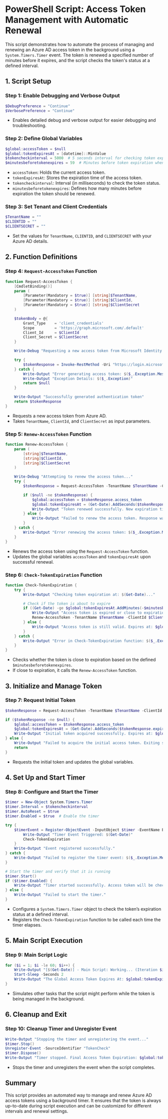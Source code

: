 
# PowerShell Script: Access Token Management with Automatic Renewal

This script demonstrates how to automate the process of managing and renewing an Azure AD access token in the background using a `System.Timers.Timer` event. The token is renewed a specified number of minutes before it expires, and the script checks the token's status at a defined interval.

## 1. Script Setup

### Step 1: Enable Debugging and Verbose Output

```powershell
$DebugPreference = "Continue"
$VerbosePreference = "Continue"
```

- Enables detailed debug and verbose output for easier debugging and troubleshooting.

### Step 2: Define Global Variables

```powershell
$global:accessToken = $null
$global:tokenExpiresAt = [datetime]::MinValue
$tokencheckinterval = 5000  # 5 seconds interval for checking token expiration (set higher in production)
$minutesbeforetokenexpires = 59  # Minutes before token expiration when it should be renewed
```

- `accessToken`: Holds the current access token.
- `tokenExpiresAt`: Stores the expiration time of the access token.
- `tokencheckinterval`: Interval (in milliseconds) to check the token status.
- `minutesbeforetokenexpires`: Defines how many minutes before expiration the token should be renewed.

### Step 3: Set Tenant and Client Credentials

```powershell
$TenantName = ""
$CLIENTID = ""
$CLIENTSECRET = ""
```

- Set the values for `TenantName`, `CLIENTID`, and `CLIENTSECRET` with your Azure AD details.

## 2. Function Definitions

### Step 4: `Request-AccessToken` Function

```powershell
function Request-AccessToken {
    [CmdletBinding()]
    param (
        [Parameter(Mandatory = $true)] [string]$TenantName,
        [Parameter(Mandatory = $true)] [string]$ClientId,
        [Parameter(Mandatory = $true)] [string]$ClientSecret
    )

    $tokenBody = @{
        Grant_Type    = 'client_credentials'
        Scope         = 'https://graph.microsoft.com/.default'
        Client_Id     = $ClientId
        Client_Secret = $ClientSecret
    }

    Write-Debug "Requesting a new access token from Microsoft Identity Platform..."

    try {
        $tokenResponse = Invoke-RestMethod -Uri "https://login.microsoftonline.com/$TenantName/oauth2/v2.0/token" -Method POST -Body $tokenBody -ErrorAction Stop
    } catch {
        Write-Output "Error generating access token: $($_.Exception.Message)"
        Write-Output "Exception Details: $($_.Exception)"
        return $null
    }

    Write-Output "Successfully generated authentication token"
    return $tokenResponse
}
```

- Requests a new access token from Azure AD.
- Takes `TenantName`, `ClientId`, and `ClientSecret` as input parameters.

### Step 5: `Renew-AccessToken` Function

```powershell
function Renew-AccessToken {
    param (
        [string]$TenantName,
        [string]$ClientId,
        [string]$ClientSecret
    )

    Write-Debug "Attempting to renew the access token..."
    try {
        $tokenResponse = Request-AccessToken -TenantName $TenantName -ClientId $ClientId -ClientSecret $ClientSecret

        if ($null -ne $tokenResponse) {
            $global:accessToken = $tokenResponse.access_token
            $global:tokenExpiresAt = (Get-Date).AddSeconds($tokenResponse.expires_in)
            Write-Output "Token renewed successfully. New expiration time: $global:tokenExpiresAt"
        } else {
            Write-Output "Failed to renew the access token. Response was null."
        }
    } catch {
        Write-Output "Error renewing the access token: $($_.Exception.Message)"
    }
}
```

- Renews the access token using the `Request-AccessToken` function.
- Updates the global variables `accessToken` and `tokenExpiresAt` upon successful renewal.

### Step 6: `Check-TokenExpiration` Function

```powershell
function Check-TokenExpiration {
    try {
        Write-Output "Checking token expiration at: $(Get-Date)..."

        # Check if the token is about to expire
        if ((Get-Date) -ge $global:tokenExpiresAt.AddMinutes(-$minutesbeforetokenexpires)) {
            Write-Output "Access token is expired or close to expiration. Renewing the token..."
            Renew-AccessToken -TenantName $TenantName -ClientId $ClientId -ClientSecret $ClientSecret
        } else {
            Write-Output "Access token is still valid. Expires at: $global:tokenExpiresAt"
        }
    } catch {
        Write-Output "Error in Check-TokenExpiration function: $($_.Exception.Message)"
    }
}
```

- Checks whether the token is close to expiration based on the defined `$minutesbeforetokenexpires`.
- If close to expiration, it calls the `Renew-AccessToken` function.

## 3. Initialize and Manage Token

### Step 7: Request Initial Token

```powershell
$tokenResponse = Request-AccessToken -TenantName $TenantName -ClientId $ClientId -ClientSecret $ClientSecret

if ($tokenResponse -ne $null) {
    $global:accessToken = $tokenResponse.access_token
    $global:tokenExpiresAt = (Get-Date).AddSeconds($tokenResponse.expires_in)
    Write-Output "Initial token acquired successfully. Expires at: $global:tokenExpiresAt"
} else {
    Write-Output "Failed to acquire the initial access token. Exiting script."
    return
}
```

- Requests the initial token and updates the global variables.

## 4. Set Up and Start Timer

### Step 8: Configure and Start the Timer

```powershell
$timer = New-Object System.Timers.Timer
$timer.Interval = $tokencheckinterval
$timer.AutoReset = $true
$timer.Enabled = $true  # Enable the timer

try {
    $timerEvent = Register-ObjectEvent -InputObject $timer -EventName Elapsed -SourceIdentifier "TokenCheck" -Action {
        Write-Output "Timer Event Triggered: $(Get-Date)"
        Check-TokenExpiration
    }
    Write-Output "Event registered successfully."
} catch {
    Write-Output "Failed to register the timer event: $($_.Exception.Message)"
}

# Start the timer and verify that it is running
$timer.Start()
if ($timer.Enabled) {
    Write-Output "Timer started successfully. Access token will be checked for renewal every 30 seconds."
} else {
    Write-Output "Failed to start the timer."
}
```

- Configures a `System.Timers.Timer` object to check the token’s expiration status at a defined interval.
- Registers the `Check-TokenExpiration` function to be called each time the timer elapses.

## 5. Main Script Execution

### Step 9: Main Script Logic

```powershell
for ($i = 1; $i -le 60; $i++) {
    Write-Output "[$(Get-Date)] - Main Script: Working... (Iteration $i)"
    Start-Sleep -Seconds 2
    Write-Output "The Global Access Token Expires At: $global:tokenExpiresAt"
}
```

- Simulates other tasks that the script might perform while the token is being managed in the background.

## 6. Cleanup and Exit

### Step 10: Cleanup Timer and Unregister Event

```powershell
Write-Output "Stopping the timer and unregistering the event..."
$timer.Stop()
Unregister-Event -SourceIdentifier "TokenCheck"
$timer.Dispose()
Write-Output "Timer stopped. Final Access Token Expiration: $global:tokenExpiresAt"
```

- Stops the timer and unregisters the event when the script completes.

## Summary

This script provides an automated way to manage and renew Azure AD access tokens using a background timer. It ensures that the token is always up-to-date during script execution and can be customized for different intervals and renewal settings.
